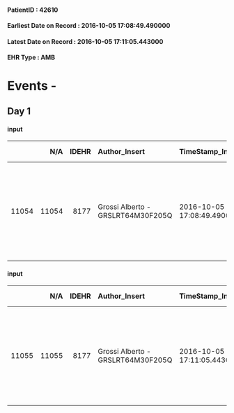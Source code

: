 
#### PatientID : 42610
#### Earliest Date on Record : 2016-10-05 17:08:49.490000
#### Latest Date on Record : 2016-10-05 17:11:05.443000
#### EHR Type : AMB

# Events - 

## Day 1

#### input
|       |    N/A |   IDEHR | Author_Insert                     | TimeStamp_Insert           | EHRType   |   PatientID |   IDDigitalSignDocument | persone_vicine   |   Unnamed: 0_x.1 |   IDANAMNESI_SOCIALE | Patient   | FamigliaAltro   | Paziente_T   | FamigliaAltro_T   |   Non_Rilevabile_x.1 | Note_Non_Rilevabile_x.1   | opt_Problemi   | chk_contr_sintomi   | opt_paziente_a   | opt_famiglia_a   | opt_adeguatezza   | opt_paziente_solo   | ds_note_con                                                                                                       | opt_presente_assente   | Presenza_minori   | Caregiver_principale   | opt_capacita     | ds_familiari_coinv   | opt_risorse_ec   | ds_note_prio                                                                                                                          | opt_paziente_ad   | opt_caregiver_ad   | opt_inv_civile   | Needs     | Fragility                    |
|------:|-------:|--------:|:----------------------------------|:---------------------------|:----------|------------:|------------------------:|:-----------------|-----------------:|---------------------:|:----------|:----------------|:-------------|:------------------|---------------------:|:--------------------------|:---------------|:--------------------|:-----------------|:-----------------|:------------------|:--------------------|:------------------------------------------------------------------------------------------------------------------|:-----------------------|:------------------|:-----------------------|:-----------------|:---------------------|:-----------------|:--------------------------------------------------------------------------------------------------------------------------------------|:------------------|:-------------------|:-----------------|:----------|:-----------------------------|
| 11054 |  11054 |    8177 | Grossi Alberto - GRSLRT64M30F205Q | 2016-10-05 17:08:49.490000 | AMB       |       42610 |                  512937 | N/A              |             4295 |                 2784 | Si#1      | Si#1            | Parziale#2   | Si#1              |                    0 | NR                        | No#0           | controllo sintomi#0 | Congruenti#1     | Congruenti#1     | Da valutare#2     | Si#1                | Vive solo da quando √® vedovo, una figlia coniugata fuori casa collabora all'assistenza insieme al genero Ignazio | Presente#1             | No#0              | genero Ignazio         | Incrementabile#1 | figlia Luciana       | Da valutare#2    | Il ricovero si rende necessario in quanto il paziente abita da solo e la figlia non √® in grado di garantire la presenza nelle 24 ore | Totale#2          | Totale#2           | No#0             | Clinici#0 | sovraccarico assistenziale#4 |

#### input
|       |    N/A |   IDEHR | Author_Insert                     | TimeStamp_Insert           | EHRType   |   PatientID |   IDDigitalSignDocument | persone_vicine   |   Unnamed: 0_x.1 |   IDANAMNESI_SOCIALE | Patient   | FamigliaAltro   | Paziente_T   | FamigliaAltro_T   |   Non_Rilevabile_x.1 | Note_Non_Rilevabile_x.1   | opt_Problemi   | chk_contr_sintomi   | opt_paziente_a   | opt_famiglia_a   | opt_adeguatezza   | opt_paziente_solo   | ds_note_con                                                                                                        | opt_presente_assente   | Presenza_minori   | Caregiver_principale   | opt_capacita     | ds_familiari_coinv   | opt_risorse_ec   | ds_note_prio                                                                                                                          | opt_paziente_ad   | opt_caregiver_ad   | opt_inv_civile   | Needs     | Fragility                    |
|------:|-------:|--------:|:----------------------------------|:---------------------------|:----------|------------:|------------------------:|:-----------------|-----------------:|---------------------:|:----------|:----------------|:-------------|:------------------|---------------------:|:--------------------------|:---------------|:--------------------|:-----------------|:-----------------|:------------------|:--------------------|:-------------------------------------------------------------------------------------------------------------------|:-----------------------|:------------------|:-----------------------|:-----------------|:---------------------|:-----------------|:--------------------------------------------------------------------------------------------------------------------------------------|:------------------|:-------------------|:-----------------|:----------|:-----------------------------|
| 11055 |  11055 |    8177 | Grossi Alberto - GRSLRT64M30F205Q | 2016-10-05 17:11:05.443000 | AMB       |       42610 |                  512939 | N/A              |             4296 |                 2785 | Si#1      | Si#1            | Parziale#2   | Si#1              |                    0 | NR                        | No#0           | controllo sintomi#0 | Congruenti#1     | Congruenti#1     | Da valutare#2     | Si#1                | Vive solo da quando √® vedovo, una figlia coniugata fuori casa collabora all'assistenza insieme al genero Vincenzo | Presente#1             | No#0              | genero Vincenzo        | Incrementabile#1 | figlia Luciana       | Da valutare#2    | Il ricovero si rende necessario in quanto il paziente abita da solo e la figlia non √® in grado di garantire la presenza nelle 24 ore | Totale#2          | Totale#2           | No#0             | Clinici#0 | sovraccarico assistenziale#4 |


